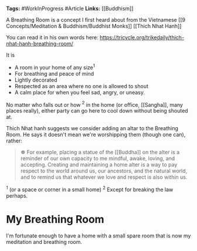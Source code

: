 **Tags:** #WorkInProgress  #Article 
**Links:** [[Buddhism]]

A Breathing Room is a concept I first heard about from the Vietnamese [[9 Concepts/Meditation & Buddhism/Buddhist Monks]] [[Thich Nhat Hanh]]

You can read it in his own words here:
https://tricycle.org/trikedaily/thich-nhat-hanh-breathing-room/

It is 
- A room in your home of any size$^1$
- For breathing and peace of mind
- Lightly decorated
- Respected as an area where no one is allowed to shout
- A calm place for when you feel sad, angry, or uneasy.


No matter who falls out or how $^2$ in the home (or office, [[Sangha]], many places really), either party can go here to cool down without being shouted at.

Thich Nhat hanh suggests we consider adding an altar to the Breathing Room. He says it doesn't mean we're worshipping them (though one can), rather:

> ☸️ For example, placing a statue of the [[Buddha]] on the alter is a reminder of our own capacity to me mindful, awake, loving, and accepting. Creating and maintaining a home alter is a way to pay respect to the world around us, our ancestors, and the natural world, and to remind us that whatever we love and respect is also within us.


$^1$ (or a space or corner in a small home)
$^2$ Except for breaking the law perhaps.


# My Breathing Room
I'm fortunate enough to have a home with a small spare room that is now my meditation and breathing room.